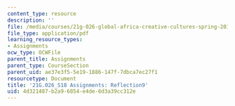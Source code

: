 ```yaml
---
content_type: resource
description: ''
file: /media/courses/21g-026-global-africa-creative-cultures-spring-2018/4d321487b2a96854e4de6d3a39cc312e_MIT21G_026S18_Reflection_9.pdf
file_type: application/pdf
learning_resource_types:
- Assignments
ocw_type: OCWFile
parent_title: Assignments
parent_type: CourseSection
parent_uid: ae37e3f5-5e19-1886-147f-7dbca7ec27f1
resourcetype: Document
title: '21G.026_S18 Assignments: Reflection9'
uid: 4d321487-b2a9-6854-e4de-6d3a39cc312e
---
```

